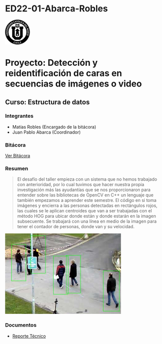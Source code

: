 # ED22-01-Abarca-Robles

![UCN](Docs/images/60x60-ucn-negro.png)


# Proyecto: Detección y reidentificación de caras en secuencias de imágenes o video
## Curso: Estructura de datos

### Integrantes

* Matías Robles (Encargado de la bitácora)
* Juan Pablo Abarca (Coordinador)

### Bitácora

[Ver Bitácora](Docs/Bitácora.md)

### Resumen

> El desafío del taller empieza con un sistema que no hemos trabajado con anterioridad, por lo cual tuvimos que hacer nuestra propia investigación más las ayudantías que se nos proporcionaron para entender sobre las bibliotecas de OpenCV en C++ un lenguaje que también empezamos a aprender este semestre.
>El código en si toma imágenes y encierra a las personas detectadas en rectángulos rojos, las cuales se le aplican centroides que van a ser trabajadas con el método HOG para ubicar donde están y donde estarán en la imagen subsecuente. Se trabajará con una línea en medio de la imagen para tener el contador de personas, donde van y su velocidad.

![portada](Docs/images/tallerimg.jpeg)

### Documentos

* [Reporte Técnico](Docs/README.md)



